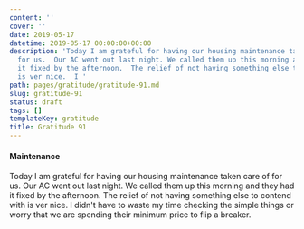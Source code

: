 ```yaml
---
content: ''
cover: ''
date: 2019-05-17
datetime: 2019-05-17 00:00:00+00:00
description: 'Today I am grateful for having our housing maintenance taken care of
  for us.  Our AC went out last night. We called them up this morning and they had
  it fixed by the afternoon.  The relief of not having something else to contend with
  is ver nice.  I '
path: pages/gratitude/gratitude-91.md
slug: gratitude-91
status: draft
tags: []
templateKey: gratitude
title: Gratitude 91
---
```


#### Maintenance

Today I am grateful for having our housing maintenance taken care of for us.  Our AC went out last night. We called them up this morning and they had it fixed by the afternoon.  The relief of not having something else to contend with is ver nice.  I didn't have to waste my time checking the simple things or worry that we are spending their minimum price to flip a breaker.